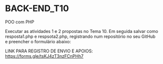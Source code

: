 # BACK-END_T10
POO com PHP

Executar as atividades 1 e 2 propostas no Tema 10. Em seguida salvar como resposta1.php e respsota2.php, registrando num repositório no seu GitHub e preencher o formulário abaixo:

LINK PARA REGISTRO DE ENVIO E APOIOS: https://forms.gle/tsKJ4zT3nzFCnPHh7
